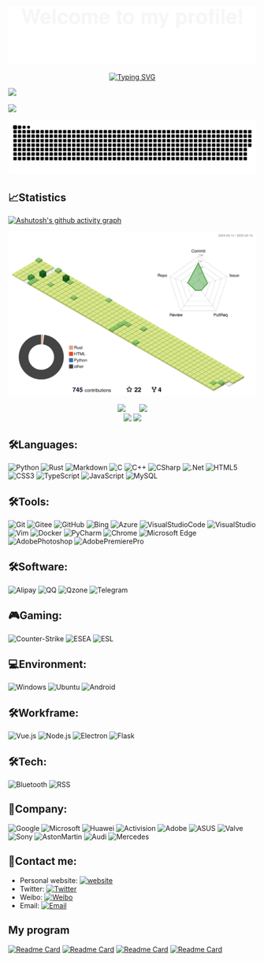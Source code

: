 ![](assets/Bottom_up.svg)

<p align="center">
    <a href="https://wxy0111.github.io"><img src="https://readme-typing-svg.herokuapp.com?font=consolas&weight=100&size=45&duration=4000&pause=4000&center=%E7%9C%9F%E7%9A%84&vCenter=%E7%9C%9F%E7%9A%84&multiline=true&width=420&height=70&lines=wxy0111.github.io" alt="Typing SVG" /></a>
</p>

![](https://img.shields.io/badge/dynamic/json?label=GitHub&suffix=%20followers&query=$.data.totalSubs&url=https%3A%2F%2Fapi.spencerwoo.com%2Fsubstats%2F%3Fsource%3Dgithub%26queryKey%3Dwxy0111&labelColor=282c34&color=353940&logo=github&longCache=true)

![](https://img.shields.io/badge/dynamic/json?label=GitHub&suffix=%20followers&query=$.data.totalSubs&url=https%3A%2F%2Fapi.spencerwoo.com%2Fsubstats%2F%3Fsource%3Dgithub%26queryKey%3Dwxy0111&labelColor=282c34&color=353940&logo=github&longCache=true)

![](https://raw.githubusercontent.com/wxy0111/wxy0111/main/dist/github-contribution-grid-snake.svg)

## 📈Statistics
[![Ashutosh's github activity graph](https://github-readme-activity-graph.vercel.app/graph?username=wxy0111&theme=github-light)](https://github.com/ashutosh00710/github-readme-activity-graph)

<!--   profile-night-rainbow.svg -->
![](./profile-3d-contrib/profile-green-animate.svg)

<div align="center">
<span>&emsp;&emsp;</span>
<img height="170px" src="https://github-readme-stats-fjqz177.vercel.app/api?username=fjqz177" /><span>&emsp;&emsp;</span><img height="170px" src="https://github-readme-stats-fjqz177.vercel.app/api/top-langs/?username=fjqz177&layout=compact&langs_count=8" />
<span>&emsp;&emsp;</span>
</div>

<div align="center">
    <img  src="https://github-readme-streak-stats.herokuapp.com/?user=fjqz177" />
    <img  src="https://github-profile-trophy.vercel.app/?username=fjqz177&row=1" />
</div>

## 🛠️Languages:
![Python](https://img.shields.io/badge/Python-3776AB?style=flat-square&logo=Python&logoColor=white)
![Rust](https://img.shields.io/badge/Rust-000000?style=flat-square&logo=Rust&logoColor=white)
![Markdown](https://img.shields.io/badge/Markdown-000000?style=flat-square&logo=Markdown&logoColor=white)
![C](https://img.shields.io/badge/C-A8B9CC?style=flat-square&logo=C&logoColor=white)
![C++](https://img.shields.io/badge/C++-00599C?style=flat-square&logo=CPlusPlus&logoColor=white)
![CSharp](https://img.shields.io/badge/CSharp-239120?style=flat-square&logo=CSharp&logoColor=white)
![.Net](https://img.shields.io/badge/.Net-512BD4?style=flat-square&logo=.Net&logoColor=white)
![HTML5](https://img.shields.io/badge/HTML5-E34F26?style=flat-square&logo=HTML5&logoColor=white)
![CSS3](https://img.shields.io/badge/CSS3-1572B6?style=flat-square&logo=CSS3&logoColor=white)
![TypeScript](https://img.shields.io/badge/TypeScript-3178C6?style=flat-square&logo=TypeScript&logoColor=white)
![JavaScript](https://img.shields.io/badge/JavaScript-F7DF1E?style=flat-square&logo=JavaScript&logoColor=white)
![MySQL](https://img.shields.io/badge/MySQL-4479A1?style=flat-square&logo=MySQL&logoColor=white)

## 🛠️Tools:
![Git](https://img.shields.io/badge/Git-F05032?style=flat-square&logo=Git&logoColor=white)
![Gitee](https://img.shields.io/badge/Gitee-C71D23?style=flat-square&logo=Gitee&logoColor=white)
![GitHub](https://img.shields.io/badge/GitHub-181717?style=flat-square&logo=GitHub&logoColor=white)
![Bing](https://img.shields.io/badge/Bing-258FFA?style=flat-square&logo=MicrosoftBing&logoColor=white)
![Azure](https://img.shields.io/badge/Azure-0078D4?style=flat-square&logo=MicrosoftAzure&logoColor=white)
![VisualStudioCode](https://img.shields.io/badge/VisualStudioCode-007ACC?style=flat-square&logo=VisualStudioCode&logoColor=white)
![VisualStudio](https://img.shields.io/badge/VisualStudio-5C2D91?style=flat-square&logo=VisualStudio&logoColor=white)
![Vim](https://img.shields.io/badge/Vim-019733?style=flat-square&logo=Vim&logoColor=white)
![Docker](https://img.shields.io/badge/Docker-2496ED?style=flat-square&logo=Docker&logoColor=white)
![PyCharm](https://img.shields.io/badge/PyCharm-000000?style=flat-square&logo=PyCharm&logoColor=white)
![Chrome](https://img.shields.io/badge/Chrome-4285F4?style=flat-square&logo=GoogleChrome&logoColor=white)
![Microsoft Edge](https://img.shields.io/badge/Microsoft-5E5E5E?style=flat-square&logo=Microsoft&logoColor=white)
![AdobePhotoshop](https://img.shields.io/badge/AdobePhotoshop-31A8FF?style=flat-square&logo=AdobePhotoshop&logoColor=white)
![AdobePremierePro](https://img.shields.io/badge/AdobePremierePro-9999FF?style=flat-square&logo=AdobePremierePro&logoColor=white)

## 🛠️Software:
![Alipay](https://img.shields.io/badge/Alipay-00A1E9?style=flat-square&logo=Alipay&logoColor=white)
![QQ](https://img.shields.io/badge/QQ-EB1923?style=flat-square&logo=TencentQQ&logoColor=white)
![Qzone](https://img.shields.io/badge/Qzone-FECE00?style=flat-square&logo=Qzone&logoColor=white)
![Telegram](https://img.shields.io/badge/Telegram-26A5E4?style=flat-square&logo=Telegram&logoColor=white)

## 🎮️Gaming:
![Counter-Strike](https://img.shields.io/badge/Counter-Strike-000000?style=flat-square&logo=Counter-Strike&logoColor=white)
![ESEA](https://img.shields.io/badge/ESEA-0E9648?style=flat-square&logo=ESEA&logoColor=white)
![ESL](https://img.shields.io/badge/ESL-FFFF09?style=flat-square&logo=ESLGaming&logoColor=white)

## 💻Environment:
![Windows](https://img.shields.io/badge/Windows-0078D6?style=flat-square&logo=Windows&logoColor=white)
![Ubuntu](https://img.shields.io/badge/Ubuntu-E95420?style=flat-square&logo=Ubuntu&logoColor=white)
![Android](https://img.shields.io/badge/Android-3DDC84?style=flat-square&logo=Android&logoColor=white)

## 🛠️Workframe:
![Vue.js](https://img.shields.io/badge/Vue.js-4FC08D?style=flat-square&logo=Vue.js&logoColor=white)
![Node.js](https://img.shields.io/badge/Node.js-339933?style=flat-square&logo=Node.js&logoColor=white)
![Electron](https://img.shields.io/badge/Electron-47848F?style=flat-square&logo=Electron&logoColor=white)
![Flask](https://img.shields.io/badge/Flask-000000?style=flat-square&logo=Flask&logoColor=white)

## 🛠️Tech:
![Bluetooth](https://img.shields.io/badge/Bluetooth-0082FC?style=flat-square&logo=Bluetooth&logoColor=white)
![RSS](https://img.shields.io/badge/RSS-FFA500?style=flat-square&logo=RSS&logoColor=white)

## 🏢Company:
![Google](https://img.shields.io/badge/Google-4285F4?style=flat-square&logo=Google&logoColor=white)
![Microsoft](https://img.shields.io/badge/Microsoft-5E5E5E?style=flat-square&logo=Microsoft&logoColor=white)
![Huawei](https://img.shields.io/badge/Huawei-FF0000?style=flat-square&logo=Huawei&logoColor=white)
![Activision](https://img.shields.io/badge/Activision-000000?style=flat-square&logo=Activision&logoColor=white)
![Adobe](https://img.shields.io/badge/Adobe-FF0000?style=flat-square&logo=Adobe&logoColor=white)
![ASUS](https://img.shields.io/badge/ASUS-000000?style=flat-square&logo=ASUS&logoColor=white)
![Valve](https://img.shields.io/badge/Valve-F74843?style=flat-square&logo=Valve&logoColor=white)
![Sony](https://img.shields.io/badge/Sony-000000?style=flat-square&logo=Sony&logoColor=white)
![AstonMartin](https://img.shields.io/badge/AstonMartin-000000?style=flat-square&logo=AstonMartin&logoColor=white)
![Audi](https://img.shields.io/badge/Audi-BB0A30?style=flat-square&logo=Audi&logoColor=white)
![Mercedes](https://img.shields.io/badge/Mercedes-242424?style=flat-square&logo=Mercedes&logoColor=white)

## 📧Contact me:
- Personal website: [![website](https://img.shields.io/badge/fjqz177.top-3693F3?style=flat-square&logo=icloud&logoColor=white)](https://fjqz177.top)
- Twitter: [![Twitter](https://img.shields.io/badge/@fjqz177-1DA1F2?style=flat-square&logo=twitter&logoColor=white)](https://twitter.com/fjqz177) 
- Weibo: [![Weibo](https://img.shields.io/badge/@fjqz177-E6162D?style=flat-square&logo=sina-weibo&logoColor=white)](https://weibo.com/5862441076)
- Email: [![Email](https://img.shields.io/badge/fjqz177@139.com-D14836?style=flat-square&logo=gmail&logoColor=white)](mailto:fjqz177@139.com)

## My program
[![Readme Card](https://github-readme-stats-fjqz177.vercel.app/api/pin/?username=fjqz177&repo=Python-Program)](https://github.com/fjqz177/Python-Program)
[![Readme Card](https://github-readme-stats-fjqz177.vercel.app/api/pin/?username=fjqz177&repo=Cpp-Program)](https://github.com/fjqz177/Cpp-Program)
[![Readme Card](https://github-readme-stats-fjqz177.vercel.app/api/pin/?username=fjqz177&repo=unlock-music)](https://github.com/fjqz177/unlock-music)
[![Readme Card](https://github-readme-stats-fjqz177.vercel.app/api/pin/?username=fjqz177&repo=homo.js)](https://github.com/fjqz177/homo.js)
